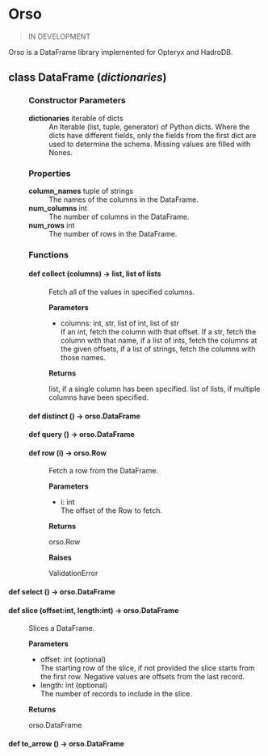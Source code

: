 # Orso

> IN DEVELOPMENT

Orso is a DataFrame library implemented for Opteryx and HadroDB.

<dl>
    <dt><h2>class <b>DataFrame</b> (<i>dictionaries</i>)</h2></dt>  
    <dd>
 
<h3>Constructor Parameters</h3>
<dl>
    <dt><b>dictionaries</b> iterable of dicts</dt>
    <dd>An Iterable (list, tuple, generator) of Python dicts. Where the dicts have different fields, only the fields from the first dict are used to determine the schema. Missing values are filled with Nones.
    </dd>
</dl>

<h3>Properties</h3>
<dl>
    <dt><b>column_names</b> tuple of strings</dt>
    <dd>The names of the columns in the DataFrame.</dd>
    <dt><b>num_columns</b> int</dt>
    <dd>The number of columns in the DataFrame.</dd>
    <dt><b>num_rows</b> int</dt>
    <dd>The number of rows in the DataFrame.</dd>
</dl>

<h3>Functions</h3>
<dl>
    <dt><h4>def <b>collect</b> (columns) -> list, list of lists</h4></dt>
    <dd>
        Fetch all of the values in specified columns.
        <p><b>Parameters</b></p>
        <ul>
            <li>
                columns: int, str, list of int, list of str<br />
                If an int, fetch the column with that offset. If a str, fetch the column with that name, if a list of ints, fetch the columns at the given offsets, if a list of strings, fetch the columns with those names.
            </li>
        </ul>
        <p><b>Returns</b></p>
        <p>list, if a single column has been specified. list of lists, if multiple columns have been specified.</p>
    </dd>
</dl>
<dl>
<dt><h4>def <b>distinct</b> () -> orso.DataFrame</h4></dt>
<dt><h4>def <b>query</b> () -> orso.DataFrame</h4></dt>
</dl>
<dl>
    <dt><h4>def <b>row</b> (i) -> orso.Row</h4></dt>
    <dd>
        Fetch a row from the DataFrame.
        <p><b>Parameters</b></p>
        <ul>
            <li>
                i: int<br />
                The offset of the Row to fetch.
            </li>
        </ul>
        <p><b>Returns</b></p>
        <p>orso.Row</p>
        <p><b>Raises</b></p>
        <p>ValidationError</p>
    </dd>
</dl>
<dt><h4>def <b>select</b> () -> orso.DataFrame</h4></dt>
<dl>
    <dt><h4>def <b>slice</b> (offset:int, length:int) -> orso.DataFrame</h4></dt>
    <dd>
        Slices a DataFrame.
        <p><b>Parameters</b></p>
        <ul>
            <li>
                offset: int (optional)<br />
                The starting row of the slice, if not provided the slice starts from the first row. Negative values are offsets from the last record.
            </li>
            <li>
                length: int (optional)<br />
                The number of records to include in the slice.
            </li>
        </ul>
        <p><b>Returns</b></p>
        <p>orso.DataFrame</p>
    </dd>
</dl>
<dt><h4>def <b>to_arrow</b> () -> orso.DataFrame</h4></dt>

</dd>
</dl>